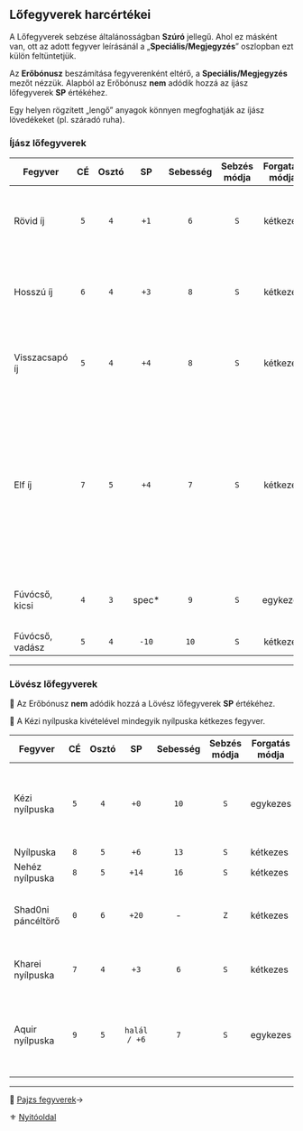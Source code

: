 ## Lőfegyverek harcértékei

A Lőfegyverek sebzése általánosságban **Szúró** jellegű. Ahol ez másként van, ott az adott fegyver leírásánál a „**Speciális/Megjegyzés**” oszlopban ezt külön feltüntetjük.

Az **Erőbónusz** beszámítása fegyverenként eltérő, a **Speciális/Megjegyzés** mezőt nézzük. Alapból az Erőbónusz **nem** adódik hozzá az íjász lőfegyverek **SP** értékéhez.

Egy helyen rögzített „lengő” anyagok könnyen megfoghatják az íjász lövedékeket (pl. száradó ruha).

### Íjász lőfegyverek

<!-- tag: md_table_tavfegyver_start -->

| Fegyver         | CÉ  | Osztó |   SP   | Sebesség | Sebzés módja | Forgatás módja | Erőbónusz limit | Átütés | Hatótáv | Kategória | Speciális / Megjegyzés                                                                                                                           |
| --------------- | :-: | :---: | :----: | :------: | :----------: | :------------: | :-------------: | :----: | ------: | --------- | ------------------------------------------------------------------------------------------------------------------------------------------------ |
| Rövid íj        | `5` |  `4`  |  `+1`  |   `6`    |     `S`      |    kétkezes    |       `2`       |  `0`   |   `60m` | lőfegyver | Az Erőbónusz csak akkor számít ha az íj erre az Erő értékre lett tervezve!                                                                       |
| Hosszú íj       | `6` |  `4`  |  `+3`  |   `8`    |     `S`      |    kétkezes    |       `3`       |  `0`   |  `120m` | lőfegyver | Az Erőbónusz csak akkor számít ha az íj erre az Erő értékre lett tervezve!                                                                       |
| Visszacsapó íj  | `5` |  `4`  |  `+4`  |   `8`    |     `S`      |    kétkezes    |       `4`       |  `3`   |  `160m` | lőfegyver | Az Erőbónusz csak akkor számít ha az íj erre az Erő értékre lett tervezve!                                                                       |
| Elf íj          | `7` |  `5`  |  `+4`  |   `7`    |     `S`      |    kétkezes    |       `0`       |  `0`   |  `120m` | lőfegyver | Csak a készítője (és egyben birtokosa) kezében érvényes értékek, egyébként hagyományos íjként működik, aminek Osztója: `3`.<br />Erőbónusz nincs |
| Fúvócső, kicsi  | `4` |  `3`  | spec\* |   `9`    |     `S`      |    egykezes    |       `0`       |  `0`   |   `16m` | lőfegyver | `k20` dobásnál: `20`-as dobás: `1 ÉP`, különben `0 ÉP`                                                                                           |
| Fúvócső, vadász | `5` |  `4`  | `-10`  |   `10`   |     `S`      |    kétkezes    |       `0`       |  `0`   |   `30m` | lőfegyver |                                                                                                                                                  |

<!-- tag: md_table_tavfegyver_end -->

---
### Lövész lőfegyverek

🔆 Az Erőbónusz **nem** adódik hozzá a Lövész lőfegyverek **SP** értékéhez.
 
🔆 A Kézi nyílpuska kivételével mindegyik nyílpuska kétkezes fegyver.

<!-- tag: md_table_tavfegyver_start -->

| Fegyver            | CÉ  | Osztó |      SP      | Sebesség | Sebzés módja | Forgatás módja | Erőbónusz | Átütés | Hatótáv | Speciális / Megjegyzés                                       |
| ------------------ | :-: | :---: | :----------: | :------: | :----------: | -------------- | :-------: | :----: | :-----: | ------------------------------------------------------------ |
| Kézi nyílpuska     | `5` |  `4`  |     `+0`     |   `10`   |     `S`      | egykezes       |    `0`    |  `0`   |  `20m`  | A kézi nyílpuska kevésbé pontos fegyver kis mérete miatt.    |
| Nyílpuska          | `8` |  `5`  |     `+6`     |   `13`   |     `S`      | kétkezes       |    `0`    |  `8`   |  `50m`  |                                                              |
| Nehéz nyílpuska    | `8` |  `5`  |    `+14`     |   `16`   |     `S`      | kétkezes       |    `0`    |  `15`  |  `80m`  |                                                              |
| Shad0ni páncéltörő | `0` |  `6`  |    `+20`     |    -     |     `Z`      | kétkezes       |    `0`    |  `20`  | `120m`  | Újratöltés: 1 emberrel: `3` kör, 2 emberrel: `1` kör         |
| Kharei nyílpuska   | `7` |  `4`  |     `+3`     |   `6`    |     `S`      | kétkezes       |    `0`    |  `0`   |  `50m`  | Míg ki nem fogy a tár. Újratöltés: `1` kör                   |
| Aquir nyílpuska    | `9` |  `5`  | `halál / +6` |   `7`    |     `S`      | egykezes       |    `0`    |  `20`  |  `50m`  | Halálos hatása és Átütés értéke csak aquir kézben érvényesül |

<!-- tag: md_table_tavfegyver_end -->

---

🔗 [Pajzs fegyverek](068_09_pajzs_fegyverek.md)→

⚜️ [Nyitóoldal](start.md#6-harcrendszer-%EF%B8%8F)
